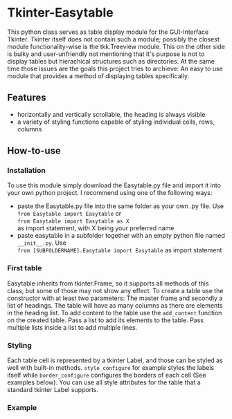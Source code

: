 # Tkinter-Easytable
This python class serves as table display module for the GUI-Interface Tkinter. Tkinter itself does not contain such a module; possibly the closest module functionality-wise is 
the tkk.Treeview module. This on the other side is bulky and user-unfriendly not mentioning that it's purpose is not to display tables but hierachical structures such as
directories. At the same time those issues are the goals this project tries to archieve: An easy to use module that provides a method of displaying tables specifically.

## Features
- horizontally and vertically scrollable, the heading is always visible
- a variety of styling functions capable of styling individual cells, rows, columns

## How-to-use
### Installation
To use this module simply download the Easytable.py file and import it into your own python project. I recommend using one of the following ways:
- paste the Easytable.py file into the same folder as your own .py file. Use <br>`from Easytable import Easytable` or <br>`from Easytable import Easytable as X` <br>as import statement, with X being your preferred name
- paste easytable in a subfolder together with an empty python file named `__init__.py`. Use <br>`from [SUBFOLDERNAME].Easytable import Easytable` as import statement
### First table
Easytable inherits from tkinter.Frame, so it supports all methods of this class, but some of those may not show any effect. To create a table use the constructor with at least 
two parameters: The master frame and secondly a list of headings. The table will have as many columns as there are elements in the heading list. To add content to the table 
use the `add_content` function on the created table. Pass a list to add its elements to the table. Pass multiple lists inside a list to add multiple lines. 
### Styling
Each table cell is represented by a tkinter Label, and those can be styled as well with built-in methods. `style_configure` for example styles the labels itself while 
`border_configure` configures the borders of each cell (See examples below). You can use all style attributes for the table that a standard tkinter Label supports.
### Example

